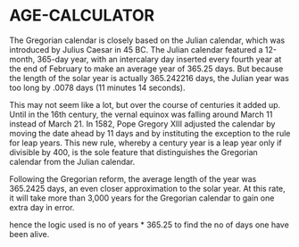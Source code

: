 # AGE-CALCULATOR

The Gregorian calendar is closely based on the Julian calendar, which was introduced by Julius Caesar in 45 BC. The Julian calendar featured a 12-month, 365-day year, with an intercalary day inserted every fourth year at the end of February to make an average year of 365.25 days. But because the length of the solar year is actually 365.242216 days, the Julian year was too long by .0078 days (11 minutes 14 seconds).

This may not seem like a lot, but over the course of centuries it added up. Until in the 16th century, the vernal equinox was falling around March 11 instead of March 21. In 1582, Pope Gregory XIII adjusted the calendar by moving the date ahead by 11 days and by instituting the exception to the rule for leap years. This new rule, whereby a century year is a leap year only if divisible by 400, is the sole feature that distinguishes the Gregorian calendar from the Julian calendar.

Following the Gregorian reform, the average length of the year was 365.2425 days, an even closer approximation to the solar year. At this rate, it will take more than 3,000 years for the Gregorian calendar to gain one extra day in error.


hence the logic used is no of years * 365.25 to find the no of days one have been alive.
